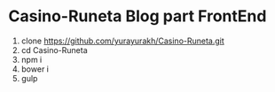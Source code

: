 # Casino-Runeta Blog part FrontEnd
1. clone https://github.com/yurayurakh/Casino-Runeta.git
2. cd Casino-Runeta
3. npm i
4. bower i
5. gulp
